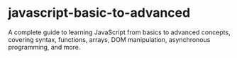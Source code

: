 # javascript-basic-to-advanced
A complete guide to learning JavaScript from basics to advanced concepts, covering syntax, functions, arrays, DOM manipulation, asynchronous programming, and more.
